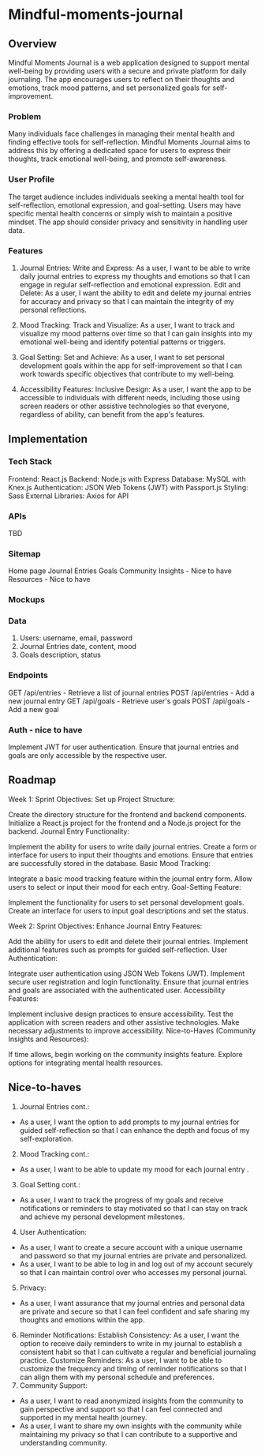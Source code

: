 # Mindful-moments-journal

## Overview

Mindful Moments Journal is a web application designed to support mental well-being by providing users with a secure and private platform for daily journaling. The app encourages users to reflect on their thoughts and emotions, track mood patterns, and set personalized goals for self-improvement.

### Problem

Many individuals face challenges in managing their mental health and finding effective tools for self-reflection. Mindful Moments Journal aims to address this by offering a dedicated space for users to express their thoughts, track emotional well-being, and promote self-awareness.

### User Profile

The target audience includes individuals seeking a mental health tool for self-reflection, emotional expression, and goal-setting. Users may have specific mental health concerns or simply wish to maintain a positive mindset. The app should consider privacy and sensitivity in handling user data.

### Features

1. Journal Entries:
   Write and Express:
   As a user, I want to be able to write daily journal entries to express my thoughts and emotions so that I can engage in regular self-reflection and emotional expression.
   Edit and Delete:
   As a user, I want the ability to edit and delete my journal entries for accuracy and privacy so that I can maintain the integrity of my personal reflections.
2. Mood Tracking:
   Track and Visualize:
   As a user, I want to track and visualize my mood patterns over time so that I can gain insights into my emotional well-being and identify potential patterns or triggers.
3. Goal Setting:
   Set and Achieve:
   As a user, I want to set personal development goals within the app for self-improvement so that I can work towards specific objectives that contribute to my well-being.

4. Accessibility Features:
   Inclusive Design:
   As a user, I want the app to be accessible to individuals with different needs, including those using screen readers or other assistive technologies so that everyone, regardless of ability, can benefit from the app's features.

## Implementation

### Tech Stack

Frontend: React.js
Backend: Node.js with Express
Database: MySQL with Knex.js
Authentication: JSON Web Tokens (JWT) with Passport.js
Styling: Sass
External Libraries: Axios for API

### APIs

TBD

### Sitemap

Home page
Journal Entries
Goals
Community Insights - Nice to have
Resources - Nice to have

### Mockups

### Data

1. Users:
   username, email, password
2. Journal Entries
   date, content, mood
3. Goals
   description, status

### Endpoints

GET /api/entries - Retrieve a list of journal entries
POST /api/entries - Add a new journal entry
GET /api/goals - Retrieve user's goals
POST /api/goals - Add a new goal

### Auth - nice to have

Implement JWT for user authentication. Ensure that journal entries and goals are only accessible by the respective user.

## Roadmap

Week 1:
Sprint Objectives:
Set up Project Structure:

Create the directory structure for the frontend and backend components.
Initialize a React.js project for the frontend and a Node.js project for the backend.
Journal Entry Functionality:

Implement the ability for users to write daily journal entries.
Create a form or interface for users to input their thoughts and emotions.
Ensure that entries are successfully stored in the database.
Basic Mood Tracking:

Integrate a basic mood tracking feature within the journal entry form.
Allow users to select or input their mood for each entry.
Goal-Setting Feature:

Implement the functionality for users to set personal development goals.
Create an interface for users to input goal descriptions and set the status.

Week 2:
Sprint Objectives:
Enhance Journal Entry Features:

Add the ability for users to edit and delete their journal entries.
Implement additional features such as prompts for guided self-reflection.
User Authentication:

Integrate user authentication using JSON Web Tokens (JWT).
Implement secure user registration and login functionality.
Ensure that journal entries and goals are associated with the authenticated user.
Accessibility Features:

Implement inclusive design practices to ensure accessibility.
Test the application with screen readers and other assistive technologies.
Make necessary adjustments to improve accessibility.
Nice-to-Haves (Community Insights and Resources):

If time allows, begin working on the community insights feature.
Explore options for integrating mental health resources.

## Nice-to-haves

1. Journal Entries cont.:

- As a user, I want the option to add prompts to my journal entries for guided self-reflection so that I can enhance the depth and focus of my self-exploration.

2. Mood Tracking cont.:

- As a user, I want to be able to update my mood for each journal entry .

3. Goal Setting cont.:

- As a user, I want to track the progress of my goals and receive notifications or reminders to stay motivated so that I can stay on track and achieve my personal development milestones.

4. User Authentication:

- As a user, I want to create a secure account with a unique username and password so that my journal entries are private and personalized.
- As a user, I want to be able to log in and log out of my account securely so that I can maintain control over who accesses my personal journal.

5. Privacy:

- As a user, I want assurance that my journal entries and personal data are private and secure so that I can feel confident and safe sharing my thoughts and emotions within the app.

6. Reminder Notifications:
   Establish Consistency:
   As a user, I want the option to receive daily reminders to write in my journal to establish a consistent habit so that I can cultivate a regular and beneficial journaling practice.
   Customize Reminders:
   As a user, I want to be able to customize the frequency and timing of reminder notifications so that I can align them with my personal schedule and preferences.
7. Community Support:

- As a user, I want to read anonymized insights from the community to gain perspective and support so that I can feel connected and supported in my mental health journey.
- As a user, I want to share my own insights with the community while maintaining my privacy so that I can contribute to a supportive and understanding community.
